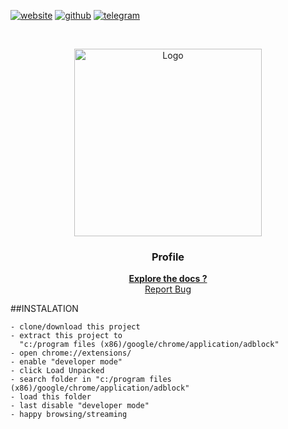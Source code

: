 
[![website][web-l]][web-url]
[![github][github-l]][github-url]
[![telegram][tg-l]][tg-url]

<!-- PROJECT LOGO -->
<br />
<p align="center">
  <a href="https://github.com/anubiskun/profile">
    <img src="http://anubis.6te.net/home/images/git/logo.png" alt="Logo" width="300px">
  </a>

  <h3 align="center">Profile</h3>

  <p align="center">
    <a href="http://anubiskun.6te.net"><strong>Explore the docs ?</strong></a>
    <br />
    <a href="https://t.me/anubiskun">Report Bug</a>
  </p>
</p>

##INSTALATION
```
- clone/download this project
- extract this project to 
  "c:/program files (x86)/google/chrome/application/adblock"
- open chrome://extensions/
- enable "developer mode"
- click Load Unpacked
- search folder in "c:/program files (x86)/google/chrome/application/adblock"
- load this folder
- last disable "developer mode"
- happy browsing/streaming
```

<!-- custom regex -->
[tg-l]: https://img.shields.io/badge/-Telegram-black.svg?style=for-the-badge&logo=telegram&colorB=555
[tg-url]: https://t.me/anubiskun
[github-l]: https://img.shields.io/badge/-Telegram-black.svg?style=for-the-badge&logo=github&colorB=555
[github-url]: https://github.com/anubiskun
[web-l]: https://img.shields.io/badge/-website-black.svg?style=for-the-badge&logo=world&colorB=555
[web-url]: http://anubis.6te.net
